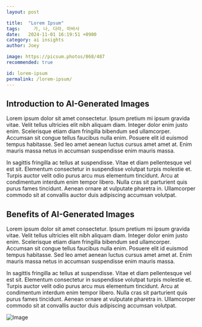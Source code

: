 ```yaml
---
layout: post

title:  "Lorem Ipsum"
tags:     가, 나, 다라, 마바사
date:   2024-11-01 16:19:51 +0900
category: ai insights
author: Joey

image: https://picsum.photos/868/487
recommended: true

id: lorem-ipsum
permalink: /lorem-ipsum/
---
```


## Introduction to AI-Generated Images

Lorem ipsum dolor sit amet consectetur. Ipsum pretium mi ipsum gravida vitae. Velit tellus ultricies elit nibh aliquam diam. Integer dolor enim justo enim. Scelerisque etiam diam fringilla bibendum sed ullamcorper. Accumsan sit congue tellus faucibus nulla enim. Posuere elit id euismod tempus habitasse. Sed leo amet aenean luctus cursus amet amet at. Enim mauris massa netus in accumsan suspendisse enim mauris massa. 

In sagittis fringilla ac tellus at suspendisse. Vitae et diam pellentesque vel est sit. Elementum consectetur in suspendisse volutpat turpis molestie et. Turpis auctor velit odio purus arcu mus elementum tincidunt. Arcu at condimentum interdum enim tempor libero. Nulla cras sit parturient quis purus fames tincidunt. Aenean ornare at vulputate pharetra in. Ullamcorper commodo sit at convallis auctor duis adipiscing accumsan volutpat. 

## Benefits of AI-Generated Images

Lorem ipsum dolor sit amet consectetur. Ipsum pretium mi ipsum gravida vitae. Velit tellus ultricies elit nibh aliquam diam. Integer dolor enim justo enim. Scelerisque etiam diam fringilla bibendum sed ullamcorper. Accumsan sit congue tellus faucibus nulla enim. Posuere elit id euismod tempus habitasse. Sed leo amet aenean luctus cursus amet amet at. Enim mauris massa netus in accumsan suspendisse enim mauris massa. 

In sagittis fringilla ac tellus at suspendisse. Vitae et diam pellentesque vel est sit. Elementum consectetur in suspendisse volutpat turpis molestie et. Turpis auctor velit odio purus arcu mus elementum tincidunt. Arcu at condimentum interdum enim tempor libero. Nulla cras sit parturient quis purus fames tincidunt. Aenean ornare at vulputate pharetra in. Ullamcorper commodo sit at convallis auctor duis adipiscing accumsan volutpat. 

![Image](https://picsum.photos/600/200)